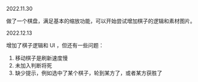 2022.11.30

做了一个棋盘，满足基本的缩放功能，可以开始尝试增加棋子的逻辑和素材图片。

2022.12.13

增加了棋子逻辑和 UI ，但还有一些问题：

1. 移动棋子是刷新速度慢
2. 未加入判断将死
3. 缺少提示，例如选中了某个棋子，轮到某方了，或者某方获胜了